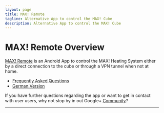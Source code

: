 ```yaml
---
layout: page
title: MAX! Remote
tagline: Alternative App to control the MAX! Cube
description: Alternative App to control the MAX! Cube
---
```


# MAX! Remote Overview

[MAX! Remote](https://play.google.com/store/apps/details?id=de.jutzig.max.remote.activity) is an Android App to control the MAX! Heating System either by a direct connection to the cube or through a VPN tunnel when not at home.


- [Frequently Asked Questions](pages/en-faq.html)
- [German Version](index.html)

If you have further questions regarding the app or want to get in contact with user users, why not stop by in out Google+ [Community]("https://plus.google.com/communities/107406007042502511541")?

---

